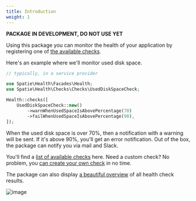 ```yaml
---
title: Introduction
weight: 1
---
```


**PACKAGE IN DEVELOPMENT, DO NOT USE YET**

Using this package you can monitor the health of your application by registering one of [the available checks](/docs/laravel-notification-log/v1/available-checks/overview).

Here's an example where we'll monitor used disk space.

```php
// typically, in a service provider

use Spatie\Health\Facades\Health;
use Spatie\Health\Checks\Checks\UsedDiskSpaceCheck;

Health::checks([
    UsedDiskSpaceCheck::new()
        ->warnWhenUsedSpaceIsAbovePercentage(70)
        ->failWhenUsedSpaceIsAbovePercentage(90),
]);
```

When the used disk space is over 70%, then a notification with a warning will be sent. If it's above 90%, you'll get an error notification. Out of the box, the package can notify you via mail and Slack.

You'll find a [list of available checks](/docs/laravel-notification-log/v1/available-checks/overview) here. Need a custom check? No problem, you [can create your own check](/docs/laravel-notification-log/v1/basic-usage/creating-custom-checks) in no time.

The package can also display [a beautiful overview](/docs/laravel-notification-log/v1/viewing-results/on-a-webpage) of all health check results.

![image](/docs/laravel-notification-log/v1/images/list-web-dark.png)
